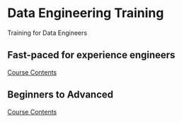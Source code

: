 # Data Engineering Training
Training for Data Engineers


## Fast-paced for experience engineers

  [Course Contents](https://github.com/anilkatragadda/DataEngineeringTraining/blob/main/fast-paced.md)



## Beginners to Advanced

  [Course Contents](https://github.com/anilkatragadda/DataEngineeringTraining/blob/main/beginners.md)
